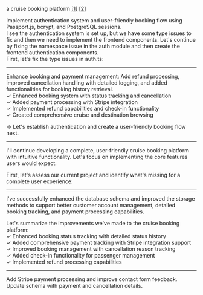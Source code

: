 a cruise booking platform [[1]](https://www.carnival.com/) [[2]](https://replit.com/@jeremiahwongyip/CruiseVoyager)

Implement authentication system and user-friendly booking flow using Passport.js, bcrypt, and PostgreSQL sessions.  
I see the authentication system is set up, but we have some type issues to fix and then we need to implement the frontend components. Let's continue by fixing the namespace issue in the auth module and then create the frontend authentication components.  
First, let's fix the type issues in auth.ts:

---
Enhance booking and payment management: Add refund processing, improved cancellation handling with detailed logging, and added functionalities for booking history retrieval.  
✓ Enhanced booking system with status tracking and cancellation  
✓ Added payment processing with Stripe integration  
✓ Implemented refund capabilities and check-in functionality  
✓ Created comprehensive cruise and destination browsing  

→ Let's establish authentication and create a user-friendly booking flow next. 

---
I'll continue developing a complete, user-friendly cruise booking platform with intuitive functionality. Let's focus on implementing the core features users would expect.

First, let's assess our current project and identify what's missing for a complete user experience:

---
I've successfully enhanced the database schema and improved the storage methods to support better customer account management, detailed booking tracking, and payment processing capabilities.

Let's summarize the improvements we've made to the cruise booking platform:  
✓ Enhanced booking status tracking with detailed status history  
✓ Added comprehensive payment tracking with Stripe integration support  
✓ Improved booking management with cancellation reason tracking  
✓ Added check-in functionality for passenger management  
✓ Implemented refund processing capabilities

---
Add Stripe payment processing and improve contact form feedback. Update schema with payment and cancellation details.
